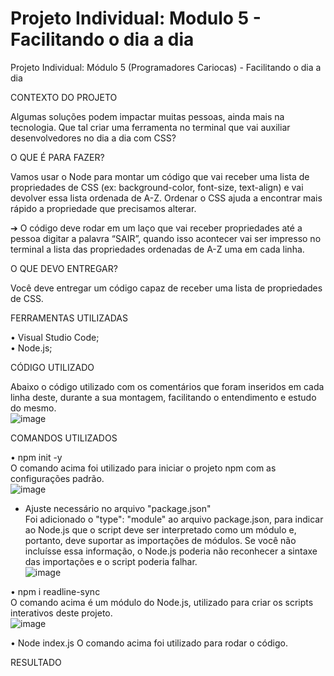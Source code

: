 # Projeto Individual: Modulo 5 - Facilitando o dia a dia
Projeto Individual: Módulo 5 (Programadores Cariocas) - Facilitando o dia a dia

CONTEXTO DO PROJETO

Algumas soluções podem impactar muitas pessoas, ainda mais na tecnologia. Que tal criar uma ferramenta no terminal que vai auxiliar desenvolvedores no dia a dia com CSS?<br>

O QUE É PARA FAZER?

Vamos usar o Node para montar um código que vai receber uma lista de propriedades de CSS (ex: background-color, font-size, text-align) e vai devolver essa lista ordenada de A-Z. Ordenar o CSS ajuda a encontrar mais rápido a propriedade que precisamos alterar.<br>

➔ O código deve rodar em um laço que vai receber propriedades até a pessoa digitar a palavra “SAIR”, quando isso acontecer vai ser impresso no terminal a lista das propriedades ordenadas de A-Z uma em cada linha.<br>

O QUE DEVO ENTREGAR?

Você deve entregar um código capaz de receber uma lista de propriedades de CSS.<br>

FERRAMENTAS UTILIZADAS

• Visual Studio Code;<br>
• Node.js;<br>

CÓDIGO UTILIZADO

Abaixo o código utilizado com os comentários que foram inseridos em cada linha deste, durante a sua montagem, facilitando o entendimento e estudo do mesmo.<br>
![image](https://user-images.githubusercontent.com/113391188/216838542-1a118410-9bf3-4457-b86e-2e15f016ac50.png)

COMANDOS UTILIZADOS

• npm init -y<br>
O comando acima foi utilizado para iniciar o projeto npm com as configurações padrão.<br>
![image](https://user-images.githubusercontent.com/113391188/216835712-a9dd7eac-ec1f-44bb-a2c9-21bcbf04f154.png)

- Ajuste necessário no arquivo "package.json"<br>
Foi adicionado o "type": "module" ao arquivo package.json, para indicar ao Node.js que o script deve ser interpretado como um módulo e, portanto, deve suportar as importações de módulos. Se você não incluísse essa informação, o Node.js poderia não reconhecer a sintaxe das importações e o script poderia falhar.<br>
![image](https://user-images.githubusercontent.com/113391188/216838489-c676801a-560c-48e5-a4a9-0f0c124607d3.png)

• npm i readline-sync<br>
O comando acima é um módulo do Node.js, utilizado para criar os scripts interativos deste projeto.<br>
![image](https://user-images.githubusercontent.com/113391188/216836048-2b8c465a-ba6b-44f1-9616-d010671fc341.png)

• Node index.js
O comando acima foi utilizado para rodar o código.<br>

RESULTADO







